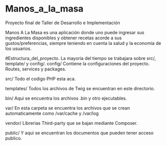 # Manos_a_la_masa
Proyecto final de Taller de Desarrollo e Implementación

Manos A La Masa es una aplicación donde uno puede ingresar sus ingredientes disponibles y obtener recetas acorde a sus gustos/preferencias, 
siempre teniendo en cuenta la salud y la economía de los usuarios.


#Estructura_del_proyecto.
La mayoria del tiempo se trabajara sobre src/, template/ y config/.
config/
Contiene la configuraciones del proyecto. Routes, services y packages.

src/
Todo el codigo PHP esta aca.

templates/
Todos los archivos de Twig se encuentran en este directorio.

bin/
Aqui se encuentra los archivos .bin y otro ejecutables.

var/
En esta carpeta se encuentra los archivos que se crean automaticamente como /var/cache y /var/log

vendor/
Librerias Third-party que se bajan mediante Composer.

public/
Y aqui se encuentran los documentos que pueden tener acceso publico.
